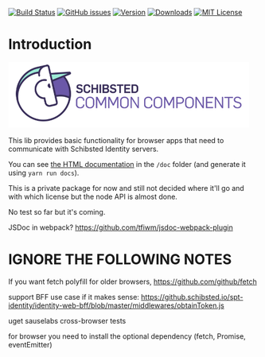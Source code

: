 [![Build Status](https://travis-ci.org/schibsted/browser-sdk.svg?branch=master)](https://travis-ci.org/schibsted/browser-sdk)
[![GitHub issues](https://img.shields.io/github/issues/schibsted/browser-sdk.svg)](https://github.com/schibsted/browser-sdk/issues)
[![Version](https://img.shields.io/npm/v/schibsted-browser-sdk.svg?style=flat-square)](http://npm.im/schibsted-browser-sdk)
[![Downloads](https://img.shields.io/npm/dm/schibsted-browser-sdk.svg?style=flat-square)](http://npm-stat.com/charts.html?package=schibsted-browser-sdk&from=2017-01-01)
[![MIT License](https://img.shields.io/npm/l/schibsted-browser-sdk.svg?style=flat-square)](http://opensource.org/licenses/MIT)

# Introduction

![Schibsted Common Components Logo](cc-logo.png)

This lib provides basic functionality for browser apps that need to communicate with Schibsted
Identity servers.

You can see [the HTML documentation](https://pages.github.schibsted.io/spt-identity/identity-web-sdk-browser/)
in the `/doc` folder (and generate it using `yarn run docs`).

This is a private package for now and still not decided where it'll go and with which license but the
node API is almost done.

No test so far but it's coming.

JSDoc in webpack? https://github.com/tfiwm/jsdoc-webpack-plugin

# IGNORE THE FOLLOWING NOTES

If you want fetch polyfill for older browsers, https://github.com/github/fetch

support BFF use case if it makes sense: https://github.schibsted.io/spt-identity/identity-web-bff/blob/master/middlewares/obtainToken.js

uget
sauselabs cross-browser tests

for browser you need to install the optional dependency (fetch, Promise, eventEmitter)
